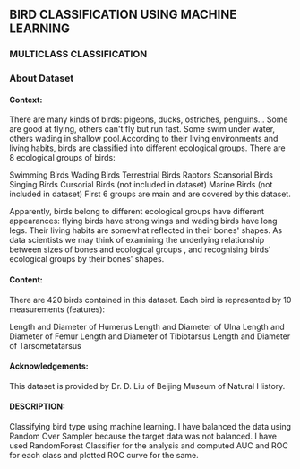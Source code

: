 
## BIRD CLASSIFICATION USING MACHINE LEARNING

### MULTICLASS CLASSIFICATION

### About Dataset
#### Context:
There are many kinds of birds: pigeons, ducks, ostriches, penguins… Some are good at flying, others can't fly but run fast. Some swim under water, others wading in shallow pool.According to their living environments and living habits, birds are classified into different ecological groups. There are 8 ecological groups of birds:

Swimming Birds
Wading Birds
Terrestrial Birds
Raptors
Scansorial Birds
Singing Birds
Cursorial Birds (not included in dataset)
Marine Birds (not included in dataset)
First 6 groups are main and are covered by this dataset.

Apparently, birds belong to different ecological groups have different appearances: flying birds have strong wings and wading birds have long legs. Their living habits are somewhat reflected in their bones' shapes. As data scientists we may think of examining the underlying relationship between sizes of bones and ecological groups , and recognising birds' ecological groups by their bones' shapes.

#### Content:
There are 420 birds contained in this dataset. Each bird is represented by 10 measurements (features):

Length and Diameter of Humerus
Length and Diameter of Ulna
Length and Diameter of Femur
Length and Diameter of Tibiotarsus
Length and Diameter of Tarsometatarsus

#### Acknowledgements:
This dataset is provided by Dr. D. Liu of Beijing Museum of Natural History.

#### DESCRIPTION:
Classifying bird type using machine learning. I have balanced the data using Random Over Sampler because  the target data was not balanced. I have used RandomForest Classifier for the analysis and computed AUC and ROC for each class and plotted ROC curve for the same.


